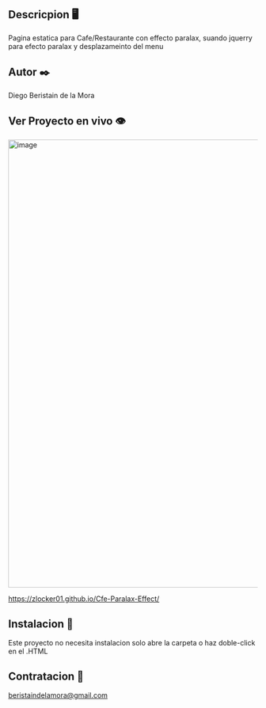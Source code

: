 ## Descricpion 🖥️

Pagina estatica para Cafe/Restaurante con effecto paralax, suando jquerry para efecto paralax y desplazameinto del menu

## Autor ✒️

Diego Beristain de la Mora

## Ver Proyecto en vivo 👁️

<img width="905" alt="image" src="https://user-images.githubusercontent.com/121736405/235371869-559c47ee-93a8-4f0d-beb3-7e0710a35c2d.png">

https://zlocker01.github.io/Cfe-Paralax-Effect/

## Instalacion 🔌

Este proyecto no necesita instalacion solo abre la carpeta o haz doble-click en el .HTML

## Contratacion 📧

beristaindelamora@gmail.com
